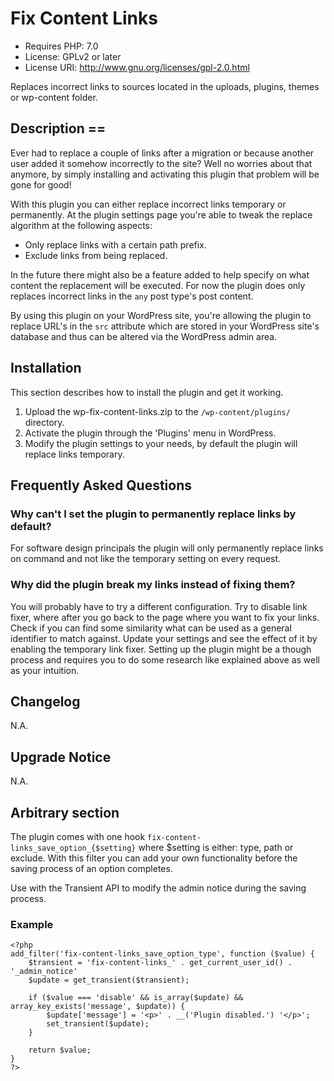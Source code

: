 # Fix Content Links

* Requires PHP: 7.0
* License: GPLv2 or later
* License URI: http://www.gnu.org/licenses/gpl-2.0.html

Replaces incorrect links to sources located in the uploads, plugins, themes or wp-content folder.

## Description ==

Ever had to replace a couple of links after a migration or because another user added it somehow incorrectly to the 
site? Well no worries about that anymore, by simply installing and activating this plugin that problem will be gone for 
good!

With this plugin you can either replace incorrect links temporary or permanently. At the plugin settings page you're
able to tweak the replace algorithm at the following aspects:

* Only replace links with a certain path prefix.
* Exclude links from being replaced.

In the future there might also be a feature added to help specify on what content the replacement will be executed. For
now the plugin does only replaces incorrect links in the `any` post type's post content.

By using this plugin on your WordPress site, you're allowing the plugin to replace URL's in the `src` attribute which
are stored in your WordPress site's database and thus can be altered via the WordPress admin area.

## Installation

This section describes how to install the plugin and get it working.

1. Upload the wp-fix-content-links.zip to the `/wp-content/plugins/` directory.
1. Activate the plugin through the 'Plugins' menu in WordPress.
1. Modify the plugin settings to your needs, by default the plugin will replace links temporary.

## Frequently Asked Questions

### Why can't I set the plugin to permanently replace links by default?

For software design principals the plugin will only permanently replace links on command and not like the temporary
setting on every request.

### Why did the plugin break my links instead of fixing them?

You will probably have to try a different configuration. Try to disable link fixer, where after you go back to the page
where you want to fix your links. Check if you can find some similarity what can be used as a general identifier to
match against. Update your settings and see the effect of it by enabling the temporary link fixer. Setting up the plugin
might be a though process and requires you to do some research like explained above as well as your intuition.

## Changelog

N.A.

## Upgrade Notice

N.A.

## Arbitrary section

The plugin comes with one hook `fix-content-links_save_option_{$setting}` where $setting is either: type, path or
exclude. With this filter you can add your own functionality before the saving process of an option completes.

Use with the Transient API to modify the admin notice during the saving process.

### Example
```
<?php
add_filter('fix-content-links_save_option_type', function ($value) {
	$transient = 'fix-content-links_' . get_current_user_id() . '_admin_notice'
	$update = get_transient($transient);

	if ($value === 'disable' && is_array($update) && array_key_exists('message', $update)) {
		$update['message'] = '<p>' . __('Plugin disabled.') '</p>';
		set_transient($update);
	}

	return $value;
}
?>
```